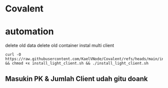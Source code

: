 # Covalent
# automation 
delete old data
delete old container
instal multi client

```
curl -O https://raw.githubusercontent.com/KaelVNode/Covalent/refs/heads/main/install_light_client.sh && chmod +x install_light_client.sh && ./install_light_client.sh
```
## Masukin PK & Jumlah Client udah gitu doank
